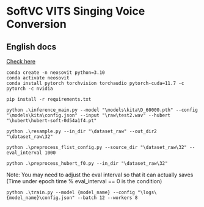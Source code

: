 # SoftVC VITS Singing Voice Conversion
## English docs
[Check here](Eng_docs.md)

```
conda create -n neosovit python=3.10
conda activate neosovit
conda install pytorch torchvision torchaudio pytorch-cuda=11.7 -c pytorch -c nvidia

pip install -r requirements.txt
```

```
python .\inference_main.py --model "\models\kita\D_60000.pth" --config "\models\kita\config.json" --input "\raw\test2.wav" --hubert "\hubert\hubert-soft-0d54a1f4.pt"
```

```
python .\resample.py --in_dir "\dataset_raw" --out_dir2 "\dataset_raw\32"
```

```
python .\preprocess_flist_config.py --source_dir "\dataset_raw\32" --eval_interval 1000
```

```
python .\preprocess_hubert_f0.py --in_dir "\dataset_raw\32" 
```

Note: You may need to adjust the eval interval so that it can actually saves (Time under epoch time % eval_interval == 0 is the condition)
```
python .\train.py --model {model_name} --config "\logs\{model_name}\config.json" --batch 12 --workers 8
```